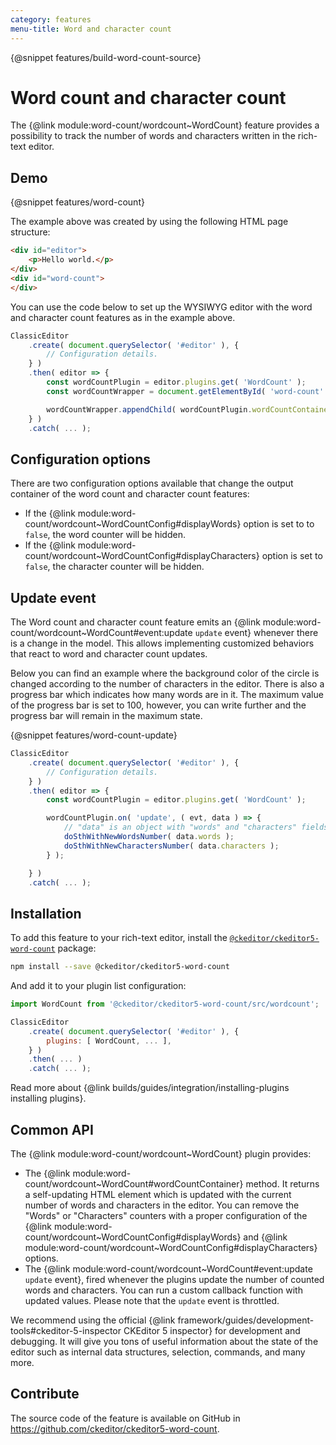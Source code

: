 ```yaml
---
category: features
menu-title: Word and character count
---
```


{@snippet features/build-word-count-source}

# Word count and character count

The {@link module:word-count/wordcount~WordCount} feature provides a possibility to track the number of words and characters written in the rich-text editor.

## Demo

{@snippet features/word-count}

The example above was created by using the following HTML page structure:

```html
<div id="editor">
	<p>Hello world.</p>
</div>
<div id="word-count">
</div>
```

You can use the code below to set up the WYSIWYG editor with the word and character count features as in the example above.

```js
ClassicEditor
	.create( document.querySelector( '#editor' ), {
		// Configuration details.
	} )
	.then( editor => {
		const wordCountPlugin = editor.plugins.get( 'WordCount' );
		const wordCountWrapper = document.getElementById( 'word-count' );

		wordCountWrapper.appendChild( wordCountPlugin.wordCountContainer );
	} )
	.catch( ... );
```

## Configuration options

There are two configuration options available that change the output container of the word count and character count features:

* If the {@link module:word-count/wordcount~WordCountConfig#displayWords} option is set to to `false`, the word counter will be hidden.
* If the {@link module:word-count/wordcount~WordCountConfig#displayCharacters} option is set to `false`, the character counter will be hidden.

## Update event

The Word count and character count feature emits an {@link module:word-count/wordcount~WordCount#event:update `update` event} whenever there is a change in the model. This allows implementing customized behaviors that react to word and character count updates.

Below you can find an example where the background color of the circle is changed according to the number of characters in the editor. There is also a progress bar which indicates how many words are in it. The maximum value of the progress bar is set to 100, however, you can write further and the progress bar will remain in the maximum state.

{@snippet features/word-count-update}

```js
ClassicEditor
	.create( document.querySelector( '#editor' ), {
		// Configuration details.
	} )
	.then( editor => {
		const wordCountPlugin = editor.plugins.get( 'WordCount' );

		wordCountPlugin.on( 'update', ( evt, data ) => {
			// "data" is an object with "words" and "characters" fields.
			doSthWithNewWordsNumber( data.words );
			doSthWithNewCharactersNumber( data.characters );
		} );

	} )
	.catch( ... );
```

## Installation

To add this feature to your rich-text editor, install the [`@ckeditor/ckeditor5-word-count`](https://www.npmjs.com/package/@ckeditor/ckeditor5-word-count) package:

```bash
npm install --save @ckeditor/ckeditor5-word-count
```

And add it to your plugin list configuration:

```js
import WordCount from '@ckeditor/ckeditor5-word-count/src/wordcount';

ClassicEditor
	.create( document.querySelector( '#editor' ), {
		plugins: [ WordCount, ... ],
	} )
	.then( ... )
	.catch( ... );
```

<info-box info>
	Read more about {@link builds/guides/integration/installing-plugins installing plugins}.
</info-box>

## Common API

The {@link module:word-count/wordcount~WordCount} plugin provides:
  
  * The {@link module:word-count/wordcount~WordCount#wordCountContainer} method. It returns a self-updating HTML element which is updated with the current number of words and characters in the editor. You can remove the "Words" or "Characters" counters with a proper configuration of the {@link module:word-count/wordcount~WordCountConfig#displayWords} and {@link module:word-count/wordcount~WordCountConfig#displayCharacters} options.
  * The {@link module:word-count/wordcount~WordCount#event:update `update` event}, fired whenever the plugins update the number of counted words and characters. You can run a custom callback function with updated values. Please note that the `update` event is throttled.

<info-box>
	We recommend using the official {@link framework/guides/development-tools#ckeditor-5-inspector CKEditor 5 inspector} for development and debugging. It will give you tons of useful information about the state of the editor such as internal data structures, selection, commands, and many more.
</info-box>

## Contribute

The source code of the feature is available on GitHub in https://github.com/ckeditor/ckeditor5-word-count.
